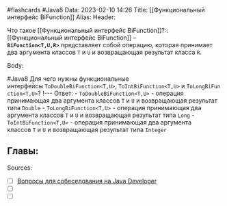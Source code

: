 #flashcards #Java8 
Data: 2023-02-10 14:26
Title: [[Функциональный интерфейс BiFunction]]
Alias:
Header:

Что такое [[Функциональный интерфейс BiFunction]]?::[[Функциональный интерфейс BiFunction]] – **`BiFunction<T,U,R>`** представляет собой операцию, которая принимает два аргумента классов `T` и `U` и возвращающая результат класса `R`. 
<!--SR:!2023-11-03,10,570-->



Body:



#Java8 
Для чего нужны функциональные интерфейсы `ToDoubleBiFunction<T,U>`, `ToIntBiFunction<T,U>` и `ToLongBiFunction<T,U>`?
!---
Ответ:
	- `ToDoubleBiFunction<T,U>` - операция принимающая два аргумента классов `T` и `U` и возвращающая результат типа `Double`
	-   `ToLongBiFunction<T,U>` - операция принимающая два аргумента классов `T` и `U` и возвращающая результат типа `Long`
	-   `ToIntBiFunction<T,U>` - операция принимающая два аргумента классов `T` и `U` и возвращающая результат типа `Integer`
<!--SR:!2023-11-03,10,470-->



Главы:
-


Sources:
- [ ] [Вопросы для собеседования на Java Developer](https://github.com/enhorse/java-interview/blob/master/README.md#%D0%9E%D0%9E%D0%9F)
- [ ] []()
- [ ] []()

